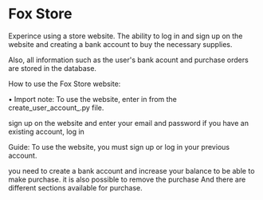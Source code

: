 # Fox Store

Experince using a store website.
The ability to log in and sign up on the website and 
creating a bank account to buy the necessary supplies.

Also, all information such as the user's bank acount and
purchase orders are stored in the database.

How to use the Fox Store website:

• Import note: To use the website, enter in from the create_user_account_.py file.
    
sign up on the website and enter your email and password
if you have an existing account, log in

Guide: To use the website, you must sign up or log in your previous account.

you need to create a bank account and increase your balance to be able to make purchase.
it is also possible to remove the purchase
And there are different sections available for purchase.